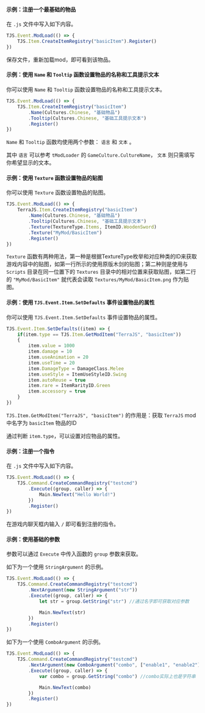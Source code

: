 #### 示例：注册一个最基础的物品

在 `.js` 文件中写入如下内容。

```javascript
TJS.Event.ModLoad(() => {
    TJS.Item.CreateItemRegistry("basicItem").Register()
})
```

保存文件，重新加载mod，即可看到该物品。

#### 示例：使用 `Name` 和 `Tooltip` 函数设置物品的名称和工具提示文本

你可以使用 `Name` 和 `Tooltip` 函数设置物品的名称和工具提示文本。

```javascript
TJS.Event.ModLoad(() => {
    TJS.Item.CreateItemRegistry("basicItem")
        .Name(Cultures.Chinese, "基础物品")
        .Tooltip(Cultures.Chinese, "基础工具提示文本")
        .Register()
})
```

`Name` 和 `Tooltip` 函数均使用两个参数： `语言` 和 `文本` 。

其中 `语言` 可以参考 `tModLoader` 的 `GameCulture.CultureName`， `文本` 则只需填写你希望显示的文本。

#### 示例：使用 `Texture` 函数设置物品的贴图

你可以使用 `Texture` 函数设置物品的贴图。

```javascript
TJS.Event.ModLoad(() => {
    TerraJS.Item.CreateItemRegistry("basicItem")
        .Name(Cultures.Chinese, "基础物品")
        .Tooltip(Cultures.Chinese, "基础工具提示文本")
        .Texture(TextureType.Items, ItemID.WoodenSword)
        .Texture("MyMod/BasicItem")
        .Register()
})
```

`Texture` 函数有两种用法，第一种是根据TextureType枚举和对应种类的ID来获取游戏内容中的贴图，如第一行所示的使用原版木剑的贴图；第二种则是使用与 `Scripts` 目录在同一位置下的 `Textures` 目录中的相对位置来获取贴图，如第二行的 `"MyMod/BasicItem"` 就代表会读取 `Textures/MyMod/BasicItem.png` 作为贴图。 

#### 示例：使用 `TJS.Event.Item.SetDefaults` 事件设置物品的属性

你可以使用 `TJS.Event.Item.SetDefaults` 事件设置物品的属性。

```javascript
TJS.Event.Item.SetDefaults((item) => {
    if(item.type == TJS.Item.GetModItem("TerraJS", "basicItem"))
    {
        item.value = 1000
        item.damage = 10
        item.useAnimation = 20
        item.useTime = 20
        item.DamageType = DamageClass.Melee
        item.useStyle = ItemUseStyleID.Swing
        item.autoReuse = true
        item.rare = ItemRarityID.Green
        item.accessory = true
    }
})
```

`TJS.Item.GetModItem("TerraJS", "basicItem")` 的作用是：获取 `TerraJS` mod中名字为 `basicItem` 物品的ID

通过判断 `item.type`，可以设置对应物品的属性。

#### 示例：注册一个指令

在 `.js` 文件中写入如下内容。

```javascript
TJS.Event.ModLoad(() => {
    TJS.Command.CreateCommandRegistry("testcmd")
        .Execute((group, caller) => {
            Main.NewText("Hello World!")
        })
        .Register()
})
```

在游戏内聊天框内输入 `/` 即可看到注册的指令。

#### 示例：使用基础的参数

参数可以通过 `Execute` 中传入函数的 `group` 参数来获取。

如下为一个使用 `StringArgument` 的示例。

```javascript
TJS.Event.ModLoad(() => {
    TJS.Command.CreateCommandRegistry("testcmd")
        .NextArgument(new StringArgument("str"))
        .Execute((group, caller) => {
            let str = group.GetString("str") //通过名字即可获取对应参数

            Main.NewText(str)
        })
        .Register()
})
```

如下为一个使用 `ComboArgument` 的示例。

```javascript
TJS.Event.ModLoad(() => {
    TJS.Command.CreateCommandRegistry("testcmd")
        .NextArgument(new ComboArgument("combo", ["enable1", "enable2"]))
        .Execute((group, caller) => {
            var combo = group.GetString("combo") //combo实际上也是字符串

            Main.NewText(combo)
        })
        .Register()
})
```